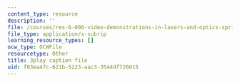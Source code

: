 ```yaml
---
content_type: resource
description: ''
file: /courses/res-6-006-video-demonstrations-in-lasers-and-optics-spring-2008/f03ea47c621b5223aac33544df726015_WyMF3TNm_UU.vtt
file_type: application/x-subrip
learning_resource_types: []
ocw_type: OCWFile
resourcetype: Other
title: 3play caption file
uid: f03ea47c-621b-5223-aac3-3544df726015
---
```

